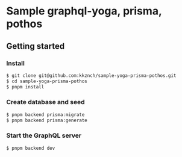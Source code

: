 # Sample graphql-yoga, prisma, pothos

## Getting started
### Install
```sh
$ git clone git@github.com:kkznch/sample-yoga-prisma-pothos.git
$ cd sample-yoga-prisma-pothos
$ pnpm install
```

### Create database and seed
```sh
$ pnpm backend prisma:migrate
$ pnpm backend prisma:generate
```

### Start the GraphQL server
```sh
$ pnpm backend dev
```
